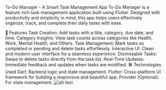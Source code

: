 
To-Do Manager - A Smart Task Management App
To-Do Manager is a feature-rich task management application built using Flutter. Designed with productivity and simplicity in mind, this app helps users effectively organize, track, and complete their daily tasks with ease.

🚀 Features
Task Creation: Add tasks with a title, category, due date, and time.
Category Insights: View task counts across categories like Health, Work, Mental Health, and Others.
Task Management: Mark tasks as completed or pending and delete tasks effortlessly.
Interactive UI: Clean and modern user interface for a seamless experience.
Dismissable Tasks: Swipe to delete tasks directly from the task list.
Real-Time Updates: Immediate feedback and updates when tasks are modified.
🛠️ Technologies Used
Dart: Backend logic and state management.
Flutter: Cross-platform UI framework for building a responsive and beautiful app.
Provider (Optional): For state management.
![alt text](screenhot.png)
